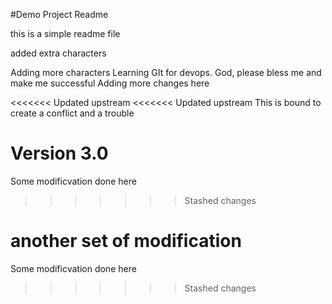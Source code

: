 #Demo Project Readme

this is a simple readme file

added extra characters


Adding more characters
Learning GIt for devops. God, please bless me and make me successful
Adding more changes here

<<<<<<< Updated upstream
<<<<<<< Updated upstream
This is bound to create a conflict and a trouble

Version 3.0
=======
Some modificvation done here
>>>>>>> Stashed changes

another set of modification
=======
Some modificvation done here
>>>>>>> Stashed changes
